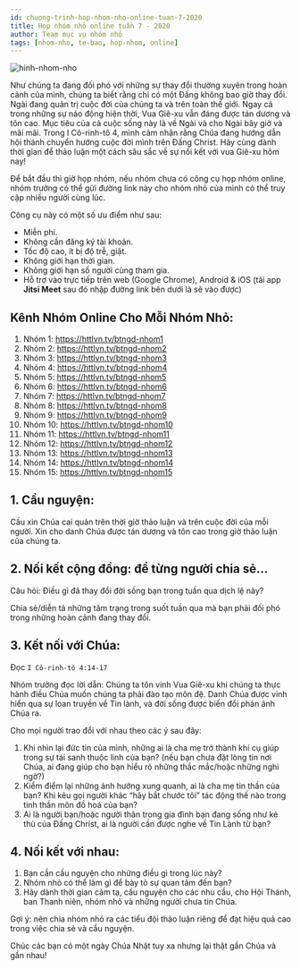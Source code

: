 ```yaml
---
id: chuong-trinh-hop-nhom-nho-online-tuan-7-2020
title: Họp nhóm nhỏ online tuần 7 - 2020
author: Team mục vụ nhóm nhỏ
tags: [nhom-nho, te-bao, hop-nhom, online]
---
```


![hinh-nhom-nho](https://images.unsplash.com/photo-1529156069898-49953e39b3ac?ixlib=rb-1.2.1&ixid=eyJhcHBfaWQiOjEyMDd9&auto=format&fit=crop&w=3289&q=80)

Như chúng ta đang đối phó với những sự thay đổi thường xuyên trong hoàn cảnh của mình, chúng ta biết rằng chỉ có một Đấng không bao giờ thay đổi. Ngài đang quản trị cuộc đời của chúng ta và trên toàn thế giới. Ngay cả trong những sự náo động hiện thời, Vua Giê-xu vẫn đáng được tán dương và tôn cao. Mục tiêu của cả cuộc sống này là về Ngài và cho Ngài bây giờ và mãi mãi. Trong I Cô-rinh-tô 4, mình cảm nhận rằng Chúa đang hướng dẫn hội thánh chuyển hướng cuộc đời mình trên Đấng Christ. Hãy cùng dành thời gian để thảo luận một cách sâu sắc về sự nối kết với vua Giê-xu hôm nay!

Để bắt đầu thì giờ họp nhóm, nếu nhóm chưa có công cụ họp nhóm online, nhóm trưởng có thể gửi đường link này cho nhóm nhỏ của mình có thể truy cập nhiều người cùng lúc.

Công cụ này có một số ưu điểm như sau:
- Miễn phí.
- Không cần đăng ký tài khoản.
- Tốc độ cao, ít bị độ trễ, giật.
- Không giới hạn thời gian.
- Không giới hạn số người cùng tham gia.
- Hỗ trợ vào trực tiếp trên web (Google Chrome), Android & iOS (tải app **Jitsi Meet** sau đó nhập đường link bên dưới là sẽ vào được)

## Kênh Nhóm Online Cho Mỗi Nhóm Nhỏ:
1. Nhóm 1: https://httlvn.tv/btngd-nhom1
2. Nhóm 2: https://httlvn.tv/btngd-nhom2
3. Nhóm 3: https://httlvn.tv/btngd-nhom3
4. Nhóm 4: https://httlvn.tv/btngd-nhom4
5. Nhóm 5: https://httlvn.tv/btngd-nhom5
6. Nhóm 6: https://httlvn.tv/btngd-nhom6
7. Nhóm 7: https://httlvn.tv/btngd-nhom7
8. Nhóm 8: https://httlvn.tv/btngd-nhom8
9. Nhóm 9: https://httlvn.tv/btngd-nhom9
10. Nhóm 10: https://httlvn.tv/btngd-nhom10
11. Nhóm 11: https://httlvn.tv/btngd-nhom11
12. Nhóm 12: https://httlvn.tv/btngd-nhom12
13. Nhóm 13: https://httlvn.tv/btngd-nhom13
14. Nhóm 14: https://httlvn.tv/btngd-nhom14
15. Nhóm 15: https://httlvn.tv/btngd-nhom15

## 1. Cầu nguyện:
Cầu xin Chúa cai quản trên thời giờ thảo luận và trên cuộc đời của mỗi người.
Xin cho danh Chúa được tán dương và tôn cao trong giờ thảo luận của chúng ta.

## 2. Nối kết cộng đồng: để từng người chia sẻ…
Câu hỏi: Điều gì đã thay đổi đời sống bạn trong tuần qua dịch lệ này?

Chia sẻ/diễn tả những tâm trạng trong suốt tuần qua mà bạn phải đối phó trong những hoàn cảnh đang thay đổi.

## 3. Kết nối với Chúa: 
Đọc `I Cô-rinh-tô 4:14-17`

Nhóm trưởng đọc lời dẫn: Chúng ta tôn vinh Vua Giê-xu khi chúng ta thực hành điều Chúa muốn chúng ta phải đào tạo môn đệ. Danh Chúa được vinh hiển qua sự loan truyền về Tin lành, và đời sống được biến đổi phản ảnh Chúa ra.

Cho mọi người trao đổi với nhau theo các ý sau đây:

1. Khi nhìn lại đức tin của mình, những ai là cha mẹ trở thành khí cụ giúp trong sự tái sanh thuộc linh của bạn? (nếu bạn chưa đặt lòng tin nơi Chúa, ai đang giúp cho bạn hiểu rõ những thắc mắc/hoặc những nghi ngờ?)
2. Kiểm điểm lại những ảnh hưởng xung quanh, ai là cha mẹ tin thần của bạn? Khi kêu gọi người khác “hãy bắt chước tôi” tác động thế nào trong tinh thần môn đồ hoá của bạn?
3. Ai là người bạn/hoặc người thân trong gia đình bạn đang sống như kẻ thù của Đấng Christ, ai là người cần được nghe về Tin Lành từ bạn?

## 4. Nối kết với nhau:

1. Bạn cần cầu nguyện cho những điều gì trong lúc này?
2. Nhóm nhỏ có thể làm gì để bày tỏ sự quan tâm đến bạn?
3. Hãy dành thời gian cảm tạ, cầu nguyện cho các nhu cầu, cho Hội Thánh, ban Thanh niên, nhóm nhỏ và những người chưa tin Chúa.

Gợi ý: nên chia nhóm nhỏ ra các tiểu đội thảo luận riêng để đạt hiệu quả cao trong việc chia sẻ và cầu nguyện.

Chúc các bạn có một ngày Chúa Nhật tuy xa nhưng lại thật gần Chúa và gần nhau!